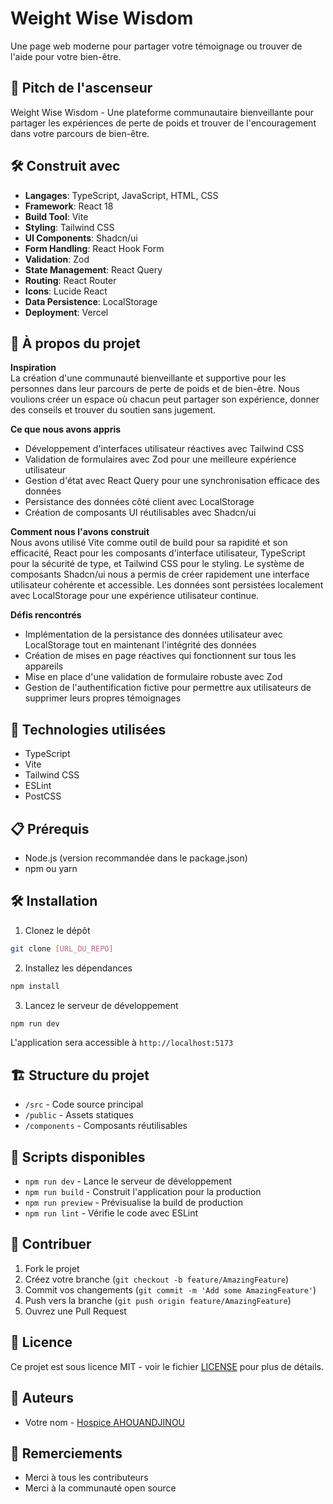 # Weight Wise Wisdom

Une page web moderne pour partager votre témoignage ou trouver de l'aide pour votre bien-être.

## 🚀 Pitch de l'ascenseur

Weight Wise Wisdom - Une plateforme communautaire bienveillante pour partager les expériences de perte de poids et trouver de l'encouragement dans votre parcours de bien-être.

## 🛠️ Construit avec

- **Langages**: TypeScript, JavaScript, HTML, CSS
- **Framework**: React 18
- **Build Tool**: Vite
- **Styling**: Tailwind CSS
- **UI Components**: Shadcn/ui
- **Form Handling**: React Hook Form
- **Validation**: Zod
- **State Management**: React Query
- **Routing**: React Router
- **Icons**: Lucide React
- **Data Persistence**: LocalStorage
- **Deployment**: Vercel

## 📖 À propos du projet

**Inspiration**  
La création d'une communauté bienveillante et supportive pour les personnes dans leur parcours de perte de poids et de bien-être. Nous voulions créer un espace où chacun peut partager son expérience, donner des conseils et trouver du soutien sans jugement.

**Ce que nous avons appris**  
- Développement d'interfaces utilisateur réactives avec Tailwind CSS
- Validation de formulaires avec Zod pour une meilleure expérience utilisateur
- Gestion d'état avec React Query pour une synchronisation efficace des données
- Persistance des données côté client avec LocalStorage
- Création de composants UI réutilisables avec Shadcn/ui

**Comment nous l'avons construit**  
Nous avons utilisé Vite comme outil de build pour sa rapidité et son efficacité, React pour les composants d'interface utilisateur, TypeScript pour la sécurité de type, et Tailwind CSS pour le styling. Le système de composants Shadcn/ui nous a permis de créer rapidement une interface utilisateur cohérente et accessible. Les données sont persistées localement avec LocalStorage pour une expérience utilisateur continue.

**Défis rencontrés**  
- Implémentation de la persistance des données utilisateur avec LocalStorage tout en maintenant l'intégrité des données
- Création de mises en page réactives qui fonctionnent sur tous les appareils
- Mise en place d'une validation de formulaire robuste avec Zod
- Gestion de l'authentification fictive pour permettre aux utilisateurs de supprimer leurs propres témoignages

## 🚀 Technologies utilisées

- TypeScript
- Vite
- Tailwind CSS
- ESLint
- PostCSS

## 📋 Prérequis

- Node.js (version recommandée dans le package.json)
- npm ou yarn

## 🛠️ Installation

1. Clonez le dépôt
```bash
git clone [URL_DU_REPO]
```

2. Installez les dépendances
```bash
npm install
```

3. Lancez le serveur de développement
```bash
npm run dev
```

L'application sera accessible à `http://localhost:5173`

## 🏗️ Structure du projet

- `/src` - Code source principal
- `/public` - Assets statiques
- `/components` - Composants réutilisables

## 🚀 Scripts disponibles

- `npm run dev` - Lance le serveur de développement
- `npm run build` - Construit l'application pour la production
- `npm run preview` - Prévisualise la build de production
- `npm run lint` - Vérifie le code avec ESLint

## 📝 Contribuer

1. Fork le projet
2. Créez votre branche (`git checkout -b feature/AmazingFeature`)
3. Commit vos changements (`git commit -m 'Add some AmazingFeature'`)
4. Push vers la branche (`git push origin feature/AmazingFeature`)
5. Ouvrez une Pull Request

## 📜 Licence

Ce projet est sous licence MIT - voir le fichier [LICENSE](LICENSE) pour plus de détails.

## 👥 Auteurs

- Votre nom - [Hospice AHOUANDJINOU](votre-profil)

## 🙏 Remerciements

- Merci à tous les contributeurs
- Merci à la communauté open source
